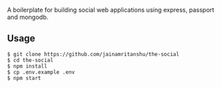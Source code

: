 A boilerplate for building social web applications using express, passport and mongodb.

## Usage

    $ git clone https://github.com/jainamritanshu/the-social
    $ cd the-social
    $ npm install
    $ cp .env.example .env
    $ npm start
